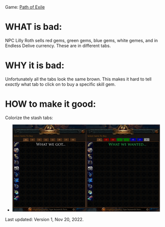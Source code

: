 Game: [Path of Exile](https://www.pathofexile.com/)

# WHAT is bad:

NPC Lilly Roth sells red gems, green gems, blue gems, white gemes, and in Endless Delive currency.  These are in different tabs.

# WHY it is bad:

Unfortunately all the tabs look the same brown.  This makes it hard to tell _exactly_ what tab to click on to buy a specific skill gem.

# HOW to make it good:

Colorize the stash tabs:

* ![What we go vs What we wanted](endless_delve_what_we_got_what_we_wanted.png)

Last updated: Version 1, Nov 20, 2022.
